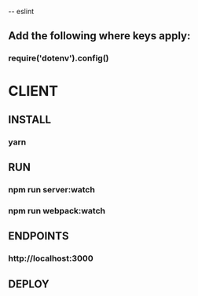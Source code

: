 -- eslint


## Add the following where keys apply:
### require('dotenv').config()

# CLIENT
## INSTALL 
### yarn

## RUN 
### npm run server:watch
### npm run webpack:watch

## ENDPOINTS 
### http://localhost:3000

## DEPLOY 
### 